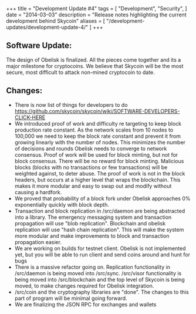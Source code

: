 +++
title = "Development Update #4"
tags = [
    "Development",
    "Security",
]
date = "2014-03-03"
description = "Release notes highlighting the current development behind Skycoin"
aliases = [
	"/development-updates/development-update-4/"
]
+++

## Software Update:

The design of Obelisk is finalized. All the pieces come together and its a major milestone for cryptocoins. We believe that Skycoin will be the most secure, most difficult to attack non-mined cryptocoin to date.

## Changes:
- There is now list of things for developers to do https://github.com/skycoin/skycoin/wiki/SOFTWARE-DEVELOPERS-CLICK-HERE
- We introduced proof of work and difficulty re targeting to keep block production rate constant. As the network scales from 10 nodes to 100,000 we need to keep the block rate constant and prevent it from growing linearly with the number of nodes. This minimizes the number of decisions and rounds Obelisk needs to converge to network consensus. Proof of work will be used for block minting, but not for block consensus. There will be no reward for block minting. Malicious blocks (blocks with no transactions or few transactions) will be weighted against, to deter abuse. The proof of work is not in the block headers, but occurs at a higher level that wraps the blockchain. This makes it more modular and easy to swap out and modify without causing a hardfork.
- We proved that probability of a block fork under Obelisk approaches 0% exponentially quickly with block depth.
- Transaction and block replication in /src/daemon are being abstracted into a library. The emergency messaging system and transaction propagation will use "blob replication". Blockchain and obelisk replication will use "hash chain replication". This will make the system more modular and make improvements to block and transaction propagation easier.
- We are working on builds for testnet client. Obelisk is not implemented yet, but you will be able to run client and send coins around and hunt for bugs
- There is a massive refactor going on. Replication functionality  in /src/daemon is being moved into /src/sync. /src/visor functionality is being moved into /src/blockchain and the top level of Skycoin is being moved, to make changes required for Obelisk integration.
- /src/coin and the cryptography libraries are "done".  The changes to this part of program will be minimal going forward.
- We are finalizing the JSON RPC for exchanges and wallets

